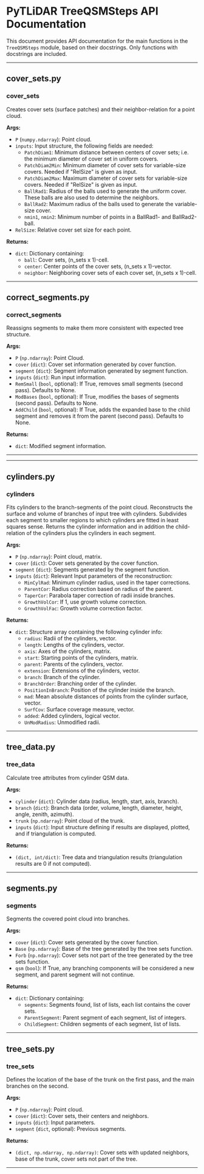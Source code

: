 
# PyTLiDAR TreeQSMSteps API Documentation

This document provides API documentation for the main functions in the `TreeQSMSteps` module, based on their docstrings. Only functions with docstrings are included.

---

## cover_sets.py

### cover_sets

Creates cover sets (surface patches) and their neighbor-relation for a point cloud.

**Args:**
- `P` (`numpy.ndarray`): Point cloud.
- `inputs`: Input structure, the following fields are needed:
  - `PatchDiam1`: Minimum distance between centers of cover sets; i.e. the minimum diameter of cover set in uniform covers.
  - `PatchDiam2Min`: Minimum diameter of cover sets for variable-size covers. Needed if "RelSize" is given as input.
  - `PatchDiam2Max`: Maximum diameter of cover sets for variable-size covers. Needed if "RelSize" is given as input.
  - `BallRad1`: Radius of the balls used to generate the uniform cover. These balls are also used to determine the neighbors.
  - `BallRad2`: Maximum radius of the balls used to generate the variable-size cover.
  - `nmin1`, `nmin2`: Minimum number of points in a BallRad1- and BallRad2-ball.
- `RelSize`: Relative cover set size for each point.

**Returns:**
- `dict`: Dictionary containing:
  - `ball`: Cover sets, (n_sets x 1)-cell.
  - `center`: Center points of the cover sets, (n_sets x 1)-vector.
  - `neighbor`: Neighboring cover sets of each cover set, (n_sets x 1)-cell.

---



## correct_segments.py

### correct_segments

Reassigns segments to make them more consistent with expected tree structure.

**Args:**
- `P` (`np.ndarray`): Point Cloud.
- `cover` (`dict`): Cover set information generated by cover function.
- `segment` (`dict`): Segment information generated by segment function.
- `inputs` (`dict`): Run input information.
- `RemSmall` (`bool`, optional): If True, removes small segments (second pass). Defaults to None.
- `ModBases` (`bool`, optional): If True, modifies the bases of segments (second pass). Defaults to None.
- `AddChild` (`bool`, optional): If True, adds the expanded base to the child segment and removes it from the parent (second pass). Defaults to None.

**Returns:**
- `dict`: Modified segment information.

---


---

## cylinders.py

### cylinders

Fits cylinders to the branch-segments of the point cloud. Reconstructs the surface and volume of branches of input tree with cylinders. Subdivides each segment to smaller regions to which cylinders are fitted in least squares sense. Returns the cylinder information and in addition the child-relation of the cylinders plus the cylinders in each segment.

**Args:**
- `P` (`np.ndarray`): Point cloud, matrix.
- `cover` (`dict`): Cover sets generated by the cover function.
- `segment` (`dict`): Segments generated by the segment function.
- `inputs` (`dict`): Relevant Input parameters of the reconstruction:
  - `MinCylRad`: Minimum cylinder radius, used in the taper corrections.
  - `ParentCor`: Radius correction based on radius of the parent.
  - `TaperCor`: Parabola taper correction of radii inside branches.
  - `GrowthVolCor`: If 1, use growth volume correction.
  - `GrowthVolFac`: Growth volume correction factor.

**Returns:**
- `dict`: Structure array containing the following cylinder info:
  - `radius`: Radii of the cylinders, vector.
  - `length`: Lengths of the cylinders, vector.
  - `axis`: Axes of the cylinders, matrix.
  - `start`: Starting points of the cylinders, matrix.
  - `parent`: Parents of the cylinders, vector.
  - `extension`: Extensions of the cylinders, vector.
  - `branch`: Branch of the cylinder.
  - `BranchOrder`: Branching order of the cylinder.
  - `PositionInBranch`: Position of the cylinder inside the branch.
  - `mad`: Mean absolute distances of points from the cylinder surface, vector.
  - `SurfCov`: Surface coverage measure, vector.
  - `added`: Added cylinders, logical vector.
  - `UnModRadius`: Unmodified radii.

---

## tree_data.py

### tree_data

Calculate tree attributes from cylinder QSM data.

**Args:**
- `cylinder` (`dict`): Cylinder data (radius, length, start, axis, branch).
- `branch` (`dict`): Branch data (order, volume, length, diameter, height, angle, zenith, azimuth).
- `trunk` (`np.ndarray`): Point cloud of the trunk.
- `inputs` (`dict`): Input structure defining if results are displayed, plotted, and if triangulation is computed.

**Returns:**
- `(dict, int/dict)`: Tree data and triangulation results (triangulation results are 0 if not computed).

---


## segments.py

### segments

Segments the covered point cloud into branches.

**Args:**
- `cover` (`dict`): Cover sets generated by the cover function.
- `Base` (`np.ndarray`): Base of the tree generated by the tree sets function.
- `Forb` (`np.ndarray`): Cover sets not part of the tree generated by the tree sets function.
- `qsm` (`bool`): If True, any branching components will be considered a new segment, and parent segment will not continue.

**Returns:**
- `dict`: Dictionary containing:
  - `segments`: Segments found, list of lists, each list contains the cover sets.
  - `ParentSegment`: Parent segment of each segment, list of integers.
  - `ChildSegment`: Children segments of each segment, list of lists.

---

## tree_sets.py

### tree_sets

Defines the location of the base of the trunk on the first pass, and the main branches on the second.

**Args:**
- `P` (`np.ndarray`): Point cloud.
- `cover` (`dict`): Cover sets, their centers and neighbors.
- `inputs` (`dict`): Input parameters.
- `segment` (`dict`, optional): Previous segments.

**Returns:**
- `(dict, np.ndarray, np.ndarray)`: Cover sets with updated neighbors, base of the trunk, cover sets not part of the tree.

---
